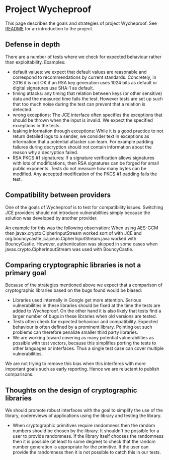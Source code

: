 # Project Wycheproof

This page describes the goals and strategies of project Wycheproof. See
[README](../README.md) for an introduction to the project.

## Defense in depth

There are a number of tests where we check for expected behaviour
rather than exploitability. Examples:

* default values: we expect that default values are reasonable and correspond
  to recommendations by current standards. Concretely, in 2016 it is not OK
  if an RSA key generation uses 1024 bits as default or digital signatures
  use SHA-1 as default.
* timing attacks: any timing that relation between keys (or other sensitive)
  data and the measured time fails the test. However tests are set up
  such that too much noise during the test can prevent that a relation
  is detected.
* wrong exceptions: The JCE interface often specifies the exceptions that
  should be thrown when the input is invalid. We expect the specified
  exceptions in the tests.
* leaking information through exceptions: While it is a good practice to not
  return detailed logs to a sender, we consider text in exceptions as
  information that a potential attacker can learn. For example padding
  failures during decryption should not contain information about the
  reason why a decryption failed.
* RSA PKCS #1 signatures: If a signature verification allows signatures
  with lots of modifications, then RSA signatures can be forged for small
  public exponents. Tests do not measure how many bytes can be modified.
  Any accepted modification of the PKCS #1 padding fails the test.

## Compatibility between providers

One of the goals of Wycheproof is to test for compatibility issues.
Switching JCE providers should not introduce vulnerabilities simply because
the solution was developed by another provider.

An example for this was the following observation: When using AES-GCM then
javax.crypto.CipherInputStream worked sort of with JCE and
org.bouncycastle.jcajce.io.CipherInputStream.java worked with BouncyCastle.
However, authentication was skipped in some cases when
javax.crypto.CipherInputStream was used with BouncyCastle.

## Comparing cryptographic libraries is not a primary goal

Because of the strategies mentioned above we expect that a comparison of
cryptographic libraries based on the bugs found would be biased:

* Libraries used internally in Google get more attention.
  Serious vulnerabilities in these libraries should be fixed at the time the
  tests are added to Wycheproof.  On the other hand it is also likely that
  tests find a larger number of bugs in these libraries when old versions are
  tested.
* Tests often check for expected behaviour and compatibility.
  Expected behaviour is often defined by a prominent library.
  Pointing out such problems can therefore penalize smaller third party
  libraries.
* We are working toward covering as many potential vulnerabilities as possible
  with test vectors, because this simplifies porting the tests to other
  languages or interfaces. Thus a single test case can cover multiple
  vulnerabilities.

We are not trying to remove this bias when this interferes with more important
goals such as early reporting.
Hence we are reluctant to publish comparisons.


## Thoughts on the design of cryptographic libraries

We should promote robust interfaces with the goal to simplify
the use of the library, codereviews of applications using the
library and testing the library.

* When cryptographic primitives require randomness then the random
  numbers should be chosen by the library. It shouldn't be possible
  for a user to provide randomness. If the library itself chooses the
  randomness then it is possible (at least to some degree) to check
  that the random number generation is appropriate for the primitive.
  If the user can provide the randomness then it is not possible to
  catch this in our tests.
